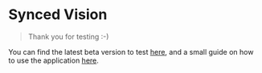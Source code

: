 # Synced Vision
> Thank you for testing :-)

You can find the latest beta version to test [here](https://github.com/SyncedDK/Vision/releases), and a small guide on how to use the application [here](https://github.com/SyncedDK/Vision/wiki/How-to-Use).
